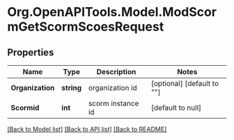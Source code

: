# Org.OpenAPITools.Model.ModScormGetScormScoesRequest

## Properties

Name | Type | Description | Notes
------------ | ------------- | ------------- | -------------
**Organization** | **string** | organization id | [optional] [default to ""]
**Scormid** | **int** | scorm instance id | [default to null]

[[Back to Model list]](../README.md#documentation-for-models) [[Back to API list]](../README.md#documentation-for-api-endpoints) [[Back to README]](../README.md)

